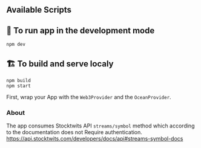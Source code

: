 ## Available Scripts

## 👷 To run app in the development mode

```
npm dev
```

## 🏗 To build and serve localy

```
npm build
npm start
```

First, wrap your App with the `Web3Provider` and the `OceanProvider`.

### About

The app consumes Stocktwits API `streams/symbol` method which according to the documentation does not Require authentication.
https://api.stocktwits.com/developers/docs/api#streams-symbol-docs
